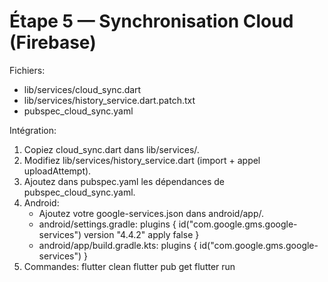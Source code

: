 # Étape 5 — Synchronisation Cloud (Firebase)

Fichiers:
- lib/services/cloud_sync.dart
- lib/services/history_service.dart.patch.txt
- pubspec_cloud_sync.yaml

Intégration:
1) Copiez cloud_sync.dart dans lib/services/.
2) Modifiez lib/services/history_service.dart (import + appel uploadAttempt).
3) Ajoutez dans pubspec.yaml les dépendances de pubspec_cloud_sync.yaml.
4) Android:
   - Ajoutez votre google-services.json dans android/app/.
   - android/settings.gradle: plugins { id("com.google.gms.google-services") version "4.4.2" apply false }
   - android/app/build.gradle.kts: plugins { id("com.google.gms.google-services") }
5) Commandes:
   flutter clean
   flutter pub get
   flutter run
